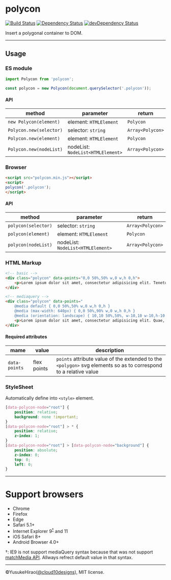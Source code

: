 polycon
===

[![Build Status](https://travis-ci.org/YusukeHirao/polycon.svg?branch=master)](https://travis-ci.org/YusukeHirao/polycon)
[![Dependency Status](https://david-dm.org/YusukeHirao/polycon.svg)](https://david-dm.org/YusukeHirao/polycon)
[![devDependency Status](https://david-dm.org/YusukeHirao/polycon/dev-status.svg)](https://david-dm.org/YusukeHirao/polycon#info=devDependencies)

Insert a polygonal container to DOM.

* * *

## Usage

### ES module

```js
import Polycon from 'polycon';

const polycon = new Polycon(document.querySelector('.polycon'));
```

#### API

method|parameter|return
---|---|---
`new Polycon(element)`|element: `HTMLElement`|`Polycon`
`Polycon.new(selector)`|selector: `string` | `Array<Polycon>`
`Polycon.new(element)`|element: `HTMLElement`|`Polycon`
`Polycon.new(nodeList)`|nodeList: `NodeList<HTMLElement>`|`Array<Polycon>`

### Browser

```html
<script src="polycon.min.js"></script>
<script>
polycon('.polycon');
</script>
```

#### API

method|parameter|return
---|---|---
`polycon(selector)`|selector: `string` | `Array<Polycon>`
`polycon(element)`|element: `HTMLElement`|`Polycon`
`polycon(nodeList)`|nodeList: `NodeList<HTMLElement>`|`Array<Polycon>`

### HTML Markup

```html
<!-- basic -->
<div class="polycon" data-points="0,0 50%,50% w,0 w,h 0,h">
	<p>Lorem ipsum dolor sit amet, consectetur adipisicing elit. Tenetur quis temporibus dicta illo magnam consequuntur quod tempora non dolorum, libero voluptas, aliquam ipsum quam eius quae error sequi, unde alias.</p>
</div>

<!-- mediaquery -->
<div class="polycon" data-points="
	@media default { 0,0 50%,50% w,0 w,h 0,h }
	@media (max-width: 640px) { 0,0 50%,90% w,0 w,h 0,h }
	@media (orientation: landscape) { 10,10 50%,50%, w-10,10 w-10,h-10 10,h-10 }">
	<p>Lorem ipsum dolor sit amet, consectetur adipisicing elit. Quae, mollitia nesciunt vero voluptates natus? Accusamus assumenda rem consectetur. Ullam sapiente voluptatibus praesentium deleniti quae culpa ab consequatur perferendis iste quam.</p>
</div>
```

#### Required attributes

mame|value|description
---|---|---
`data-points`|flex points|`points` attribute value of the extended to the `<polygon>` svg elements so as to correspond to a relative value

### StyleSheet

Automatically define into `<style>` element.

```css
[data-polycon-node="root"] {
	position: relative;
	background: none !important;
}
[data-polycon-node="root"] > * {
	position: relative;
	z-index: 1;
}
[data-polycon-node="root"] > [data-polycon-node="background"] {
	position: absolute;
	z-index: 0;
	top: 0;
	left: 0;
}
```

* * *

# Support browsers

- Chrome
- Firefox
- Edge
- Safari 5.1+
- Internet Explorer 9<sup>[†](#ie9)</sup> and 11
- iOS Safari 8+
- Android Browser 4.0+

<a name="ie9">†</a>: IE9 is not support mediaQuery syntax because that was not support [matchMedia API](http://caniuse.com/#search=matchmedia). Allways refrect default value in that syntax.

* * *

&copy;YusukeHirao([@cloud10designs](https://twitter.com/cloud10designs)), MIT license.